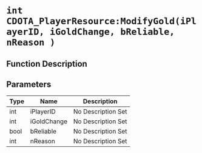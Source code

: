 # `int CDOTA_PlayerResource:ModifyGold(iPlayerID, iGoldChange, bReliable, nReason )`
## Function Description

## Parameters
Type|Name|Description
--|--|--
int|iPlayerID|No Description Set
int|iGoldChange|No Description Set
bool|bReliable|No Description Set
int|nReason|No Description Set
